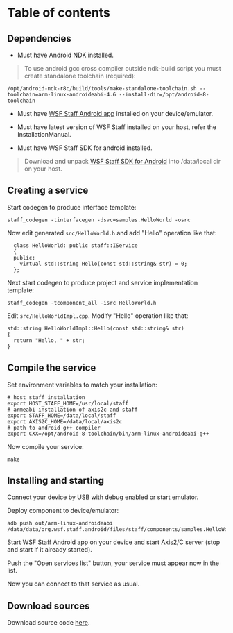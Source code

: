 <h1>Table of contents</h1>


## Dependencies ##

  * Must have Android NDK installed.

> To use android gcc cross compiler outside ndk-build script you must create standalone toolchain (required):
```
/opt/android-ndk-r8c/build/tools/make-standalone-toolchain.sh --toolchain=arm-linux-androideabi-4.6 --install-dir=/opt/android-8-toolchain
```

  * Must have [WSF Staff Android app](https://code.google.com/p/staff/downloads/list?can=2&q=WSFStaffAndroid-*.apk) installed on your device/emulator.

  * Must have latest version of WSF Staff installed on your host, refer the InstallationManual.

  * Must have WSF Staff SDK for android installed.

> Download and unpack [WSF Staff SDK for Android](https://code.google.com/p/staff/downloads/list?q=ws-android-*.7z) into /data/local dir on your host.

## Creating a service ##

Start codegen to produce interface template:
```
staff_codegen -tinterfacegen -dsvc=samples.HelloWorld -osrc
```

Now edit generated `src/HelloWorld.h` and add "Hello" operation like that:

```
  class HelloWorld: public staff::IService
  {
  public:
    virtual std::string Hello(const std::string& str) = 0;
  };
```

Next start codegen to produce project and service implementation template:
```
staff_codegen -tcomponent_all -isrc HelloWorld.h
```

Edit `src/HelloWorldImpl.cpp`. Modify "Hello" operation like that:

```
std::string HelloWorldImpl::Hello(const std::string& str)
{
  return "Hello, " + str;
}
```


## Compile the service ##

Set environment variables to match your installation:
```
# host staff installation
export HOST_STAFF_HOME=/usr/local/staff
# armeabi installation of axis2c and staff
export STAFF_HOME=/data/local/staff
export AXIS2C_HOME=/data/local/axis2c
# path to android g++ compiler
export CXX=/opt/android-8-toolchain/bin/arm-linux-androideabi-g++
```

Now compile your service:
```
make
```

## Installing and starting ##

Connect your device by USB with debug enabled or start emulator.

Deploy component to device/emulator:

```
adb push out/arm-linux-androideabi /data/data/org.wsf.staff.android/files/staff/components/samples.HelloWorld
```

Start WSF Staff Android app on your device and start Axis2/C server (stop and start if it already started).

Push the "Open services list" button, your service must appear now in the list.

Now you can connect to that service as usual.

## Download sources ##

Download source code [here](https://code.google.com/p/staff/downloads/detail?name=samples.hello_android.tar.bz2).
